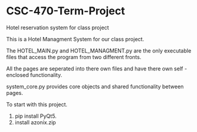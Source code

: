 # CSC-470-Term-Project
Hotel reservation system for class project

This is a Hotel Managment System for our class project.

The HOTEL_MAIN.py and HOTEL_MANAGMENT.py are the only executable files that access
the program from two different fronts.

All the pages are seperated into there own files and have there own self - enclosed functionality.

system_core.py provides core objects and shared functionality between pages.

To start with this project.

1. pip install PyQt5.
2. install azonix.zip
